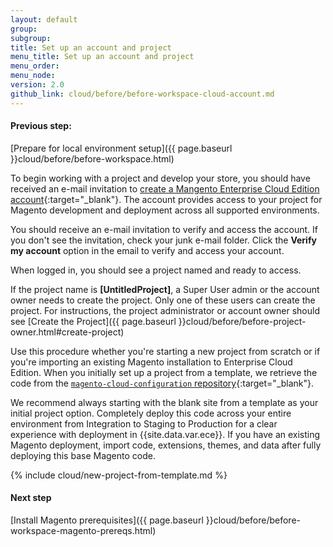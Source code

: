 ```yaml
---
layout: default
group:
subgroup:
title: Set up an account and project
menu_title: Set up an account and project
menu_order:
menu_node:
version: 2.0
github_link: cloud/before/before-workspace-cloud-account.md
---
```


#### Previous step:
[Prepare for local environment setup]({{ page.baseurl }}cloud/before/before-workspace.html)

To begin working with a project and develop your store, you should have received an e-mail invitation to [create a Mangento Enterprise Cloud Edition account](https://accounts.magento.cloud){:target="_blank"}. The account provides access to your project for Magento development and deployment across all supported environments.

You should receive an e-mail invitation to verify and access the account. If you don't see the invitation, check your junk e-mail folder. Click the **Verify my account** option in the email to verify and access your account.

When logged in, you should see a project named and ready to access.

If the project name is **[UntitledProject]**, a Super User admin or the account owner needs to create the project. Only one of these users can create the project. For instructions, the project administrator or account owner should see [Create the Project]({{ page.baseurl }}cloud/before/before-project-owner.html#create-project)

Use this procedure whether you're starting a new project from scratch or if you're importing an existing Magento installation to Enterprise Cloud Edition. When you initially set up a project from a template, we retrieve the code from the [`magento-cloud-configuration` repository](https://github.com/magento/magento-cloud-configuration){:target="_blank"}.

<div class="bs-callout bs-callout-info" id="info" markdown="1">
We recommend always starting with the blank site from a template as your initial project option. Completely deploy this code across your entire environment from Integration to Staging to Production for a clear experience with deployment in {{site.data.var.ece}}. If you have an existing Magento deployment, import code, extensions, themes, and data after fully deploying this base Magento code.
</div>

{% include cloud/new-project-from-template.md %}

#### Next step
[Install Magento prerequisites]({{ page.baseurl }}cloud/before/before-workspace-magento-prereqs.html)
